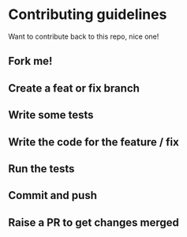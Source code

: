 # Contributing guidelines

Want to contribute back to this repo, nice one! 

## Fork me!

## Create a feat or fix branch 

## Write some tests

## Write the code for the feature / fix

## Run the tests 

## Commit and push 

## Raise a PR to get changes merged
